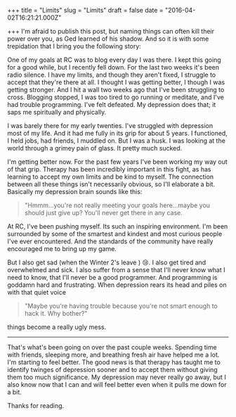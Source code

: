 
+++
title = "Limits"
slug = "Limits"
draft = false
date = "2016-04-02T16:21:21.000Z"

+++
I'm afraid to publish this post, but naming things can often kill their power over you, as Ged learned of his shadow. And so it is with some trepidation that I bring you the following story:

One of my goals at RC was to blog every day I was there. I kept this going for a good while, but I recently fell down. For the last two weeks it's been radio silence. I have my limits, and though they aren't fixed, I struggle to accept that they're there at all. I thought I was getting better, I though I was getting stronger. And I hit a wall two weeks ago that I've been struggling to cross. Blogging stopped, I was too tired to go running or meditate, and I've had trouble programming. I've felt defeated. My depression does that; it saps me spiritually and physically.

I was barely there for my early twenties. I've struggled with depression most of my life. And it had me fully in its grip for about 5 years. I functioned, I held jobs, had friends, I muddled on. But I was a husk. I was looking at the world through a grimey pain of glass. It pretty much sucked.

I'm getting better now. For the past few years I've been working my way out of that grip. Therapy has been incredibly important in this fight, as has learning to accept my own limits and be kind to myself. The connection between all these things isn't necessarily obvious, so I'll elaborate a bit. Basically my depression brain sounds like this:
>"Hmmm...you're not really meeting your goals here...maybe you should just give up? You'll never get there in any case.

At RC, I've been pushing myself. Its such an inspiring environment. I'm been surrounded by some of the smartest and kindest and most curious people I've ever encountered. And the standards of the community have really encouraged me to bring up my game.

But I also get sad (when the Winter 2's leave ) 😢. I also get tired and overwhelmed and sick. I also suffer
from a sense that I'll never know what I need to know, that I'll never be a good programmer. And programming
is goddamn hard and frustrating. When depression rears its head and piles on with that quiet voice

>"Maybe you're having trouble because you're not smart enough to hack it. Why bother?"


things become a really ugly mess.

---
That's what's been going on over the past couple weeks. Spending time with friends, sleeping more, and breathing fresh air have helped me a lot. I'm starting to feel better. The good news is that therapy has taught me to identify twinges of depression sooner and to accept them without giving them too much significance. My depression may never really go away, but I also know now that I can and will feel better even when it pulls me down for a bit.

 Thanks for reading.
